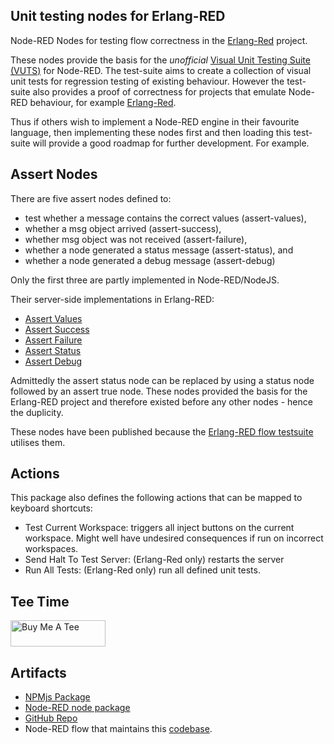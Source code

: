## Unit testing nodes for Erlang-RED

Node-RED Nodes for testing flow correctness in the [Erlang-Red](https://github.com/gorenje/erlang-red) project.

These nodes provide the basis for the *unofficial* [Visual Unit Testing Suite (VUTS)](https://github.com/gorenje/erlang-red-flow-testsuite) for Node-RED. The test-suite aims to create a collection of visual unit tests for regression testing of existing behaviour. However the test-suite also provides a proof of correctness for projects that emulate Node-RED behaviour, for example [Erlang-Red](https://github.com/gorenje/erlang-red).

Thus if others wish to implement a Node-RED engine in their favourite language, then implementing these nodes first and then loading this test-suite will provide a good roadmap for further development. For example.

## Assert Nodes

There are five assert nodes defined to:

- test whether a message contains the correct values (assert-values),
- whether a msg object arrived (assert-success),
- whether msg object was not received (assert-failure),
- whether a node generated a status message (assert-status), and
- whether a node generated a debug message (assert-debug)

Only the first three are partly implemented in Node-RED/NodeJS.

Their server-side implementations in Erlang-RED:

- [Assert Values](https://github.com/gorenje/erlang-red/blob/0be7a2f3a629c399ff2b5c6d763e3132f9f2ea9f/src/nodes/ered_node_assert_values.erl)
- [Assert Success](https://github.com/gorenje/erlang-red/blob/0be7a2f3a629c399ff2b5c6d763e3132f9f2ea9f/src/nodes/ered_node_assert_success.erl)
- [Assert Failure](https://github.com/gorenje/erlang-red/blob/0be7a2f3a629c399ff2b5c6d763e3132f9f2ea9f/src/nodes/ered_node_assert_failure.erl)
- [Assert Status](https://github.com/gorenje/erlang-red/blob/0be7a2f3a629c399ff2b5c6d763e3132f9f2ea9f/src/nodes/ered_node_assert_status.erl)
- [Assert Debug](https://github.com/gorenje/erlang-red/blob/0be7a2f3a629c399ff2b5c6d763e3132f9f2ea9f/src/nodes/ered_node_assert_debug.erl)

Admittedly the assert status node can be replaced by using a status node followed by an assert true node. These nodes provided the basis for the Erlang-RED project and therefore existed before any other nodes - hence the duplicity.

These nodes have been published because the [Erlang-RED flow testsuite](https://github.com/gorenje/erlang-red-flow-testsuite) utilises them.

## Actions

This package also defines the following actions that can be mapped to keyboard shortcuts:

- Test Current Workspace: triggers all inject buttons on the current workspace. Might well have undesired consequences if run on incorrect workspaces.
- Send Halt To Test Server: (Erlang-Red only) restarts the server
- Run All Tests: (Erlang-Red only) run all defined unit tests.

## Tee Time

<a href="https://www.buymeacoffee.com/gorenje" target="_blank"><img src="https://cdn.buymeacoffee.com/buttons/v2/default-red.png" alt="Buy Me A Tee" style="height: 42px !important;width: 152px !important;" ></a>

## Artifacts

- [NPMjs Package](https://www.npmjs.com/package/@gregoriusrippenstein/erlang-red-unittest)
- [Node-RED node package](https://flows.nodered.org/node/@gregoriusrippenstein/erlang-red-unittest)
- [GitHub Repo](https://github.com/gorenje/erlang-red-unittesting-nodes)
- Node-RED flow that maintains this [codebase](https://flowhub.org/f/ef91cb280e1bfd72).
